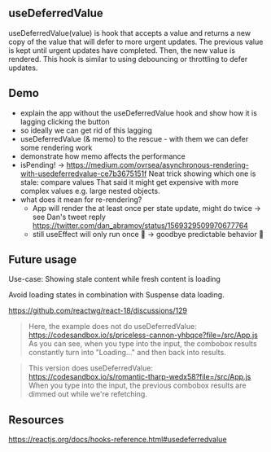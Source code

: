 ## useDeferredValue

useDeferredValue(value) is hook that accepts a value and returns a new copy of the value that will defer to more urgent updates. The previous value is kept until urgent updates have completed. Then, the new value is rendered. This hook is similar to using debouncing or throttling to defer updates.

## Demo

- explain the app without the useDeferredValue hook and show how it is lagging clicking the button
- so ideally we can get rid of this lagging
- useDeferredValue (& memo) to the rescue - with them we can defer some rendering work
- demonstrate how memo affects the performance
- isPending!
  -> https://medium.com/ovrsea/asynchronous-rendering-with-usedeferredvalue-ce7b3675151f
  Neat trick showing which one is stale: compare values
  That said it might get expensive with more complex values e.g. large nested objects.
- what does it mean for re-rendering?
  - App will render the at least once per state update, might do twice
    -> see Dan's tweet reply https://twitter.com/dan_abramov/status/1569329509970677764
  - still useEffect will only run once 🤯
    -> goodbye predictable behavior 👋

## Future usage

Use-case: Showing stale content while fresh content is loading

Avoid loading states in combination with Suspense data loading.

https://github.com/reactwg/react-18/discussions/129

> Here, the example does not do useDeferredValue:
> https://codesandbox.io/s/priceless-cannon-yhbqce?file=/src/App.js
> As you can see, when you type into the input, the combobox results constantly turn into "Loading..." and then back into results.

> This version does useDeferredValue:
> https://codesandbox.io/s/romantic-tharp-wedx58?file=/src/App.js
> When you type into the input, the previous combobox results are dimmed out while we're refetching.

## Resources

https://reactjs.org/docs/hooks-reference.html#usedeferredvalue
